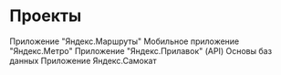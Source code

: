 # Проекты
Приложение "Яндекс.Маршруты"
Мобильное приложение "Яндекс.Метро"
Приложение "Яндекс.Прилавок" (API)
Основы баз данных
Приложение Яндекс.Самокат

